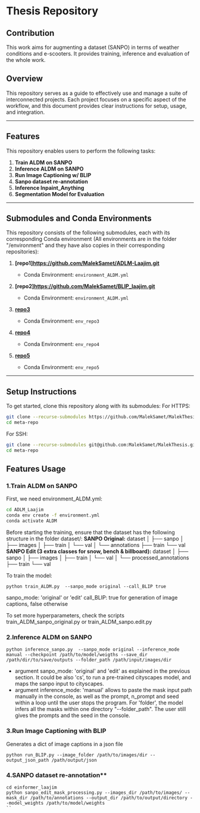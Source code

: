 # Thesis Repository 

## Contribution
This work aims for augmenting a dataset (SANPO) in terms of weather conditions and e-scooters. It provides training, inference and evaluation of the whole work.

## Overview
This repository serves as a guide to effectively use and manage a suite of interconnected projects. Each project focuses on a specific aspect of the workflow, and this document provides clear instructions for setup, usage, and integration.

---

## Features
This repository enables users to perform the following tasks:
1. **Train ALDM on SANPO**
2. **Inference ALDM on SANPO**
3. **Run Image Captioning w/ BLIP**
4. **Sanpo dataset re-annotation**
5. **Inference Inpaint_Anything**
6. **Segmentation Model for Evaluation**

---

## Submodules and Conda Environments
This repository consists of the following submodules, each with its corresponding Conda environment (All environments are in the folder "/environment" and they have also copies in their corresponding repositories):

1. **[repo1]https://github.com/MalekSamet/ADLM-Laajim.git** 
   - Conda Environment: `environment_ALDM.yml`

2. **[repo2]https://github.com/MalekSamet/BLIP_laajim.git** 
   - Conda Environment: `environment_ALDM.yml`

3. **[repo3](https://github.com/your-username/repo3)** 
   - Conda Environment: `env_repo3`

4. **[repo4](https://github.com/your-username/repo4)** 
   - Conda Environment: `env_repo4`

5. **[repo5](https://github.com/your-username/repo5)** 
   - Conda Environment: `env_repo5`

---

## Setup Instructions
To get started, clone this repository along with its submodules:
For HTTPS:

```bash
git clone --recurse-submodules https://github.com/MalekSamet/MalekThesis.git
cd meta-repo
```
For SSH:

```bash
git clone --recurse-submodules git@github.com:MalekSamet/MalekThesis.git
cd meta-repo
```

## Features Usage
### 1.Train ALDM on SANPO

First, we need environment_ALDM.yml:
```bash
cd ADLM_Laajim
conda env create -f environment.yml
conda activate ALDM
```
Before starting the training, ensure that the dataset has the following structure in the folder dataset/:
**SANPO Original:**
dataset │ ├── sanpo │ ├── images │ ├── train │ └── val │ └── annotations ├── train └── val
**SANPO Edit (3 extra classes for snow, bench & billboard):**
dataset │ ├── sanpo │ ├── images │ ├── train │ └── val │ └── processed_annotations ├── train └── val

To train the model:
```cd ADLM_Laajim
python train_ALDM.py  --sanpo_mode original --call_BLIP true
```
sanpo_mode: 'original' or 'edit'
call_BLIP: true for generation of image captions, false otherwise

To set more hyperparameters, check the scripts train_ALDM_sanpo_original.py or train_ALDM_sanpo.edit.py

### 2.Inference ALDM on SANPO
```cd ADLM_Laajim
python inference_sanpo.py  --sanpo_mode original --inference_mode manual --checkpoint /path/to/model/weigths --save_dir /path/dir/to/save/outputs --folder_path /path/input/images/dir
```
- argument sanpo_mode: 'original' and 'edit' as explained in the previous section. It could be also 'cs', to run a pre-trained cityscapes model, and maps the sanpo input to cityscapes.
- argument inference_mode: 'manual' allows to paste the mask input path manually in the console, as well as the prompt, n_prompt and seed within a loop until the user stops the program. For 'folder', the model infers all the masks within one directory "--folder_path". The user still gives the prompts and the seed in the console.


### 3.Run Image Captioning with BLIP
Generates a dict of image captions in a json file
```cd BLIP
python run_BLIP.py --image_folder /path/to/images/dir --output_json_path /path/output/json
```
### 4.SANPO dataset re-annotation**
```
cd einformer_laajim
python sanpo_edit_mask_processing.py --images_dir /path/to/images/ --mask_dir /path/to/annotations --output_dir /path/to/output/directory --model_weights /path/to/model/weights
``


